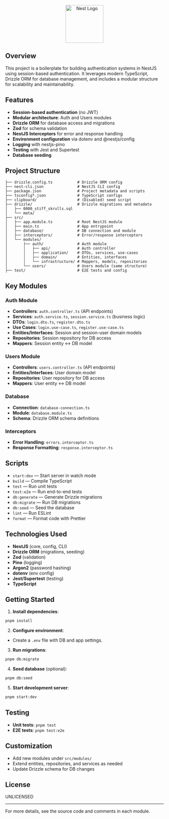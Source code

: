 <p align="center">
  <a href="http://nestjs.com/" target="blank"><img src="https://nestjs.com/img/logo-small.svg" width="120" alt="Nest Logo" /></a>
</p>

## Overview

This project is a boilerplate for building authentication systems in NestJS using session-based authentication. It leverages modern TypeScript, Drizzle ORM for database management, and includes a modular structure for scalability and maintainability.

## Features

- **Session-based authentication** (no JWT)
- **Modular architecture**: Auth and Users modules
- **Drizzle ORM** for database access and migrations
- **Zod** for schema validation
- **NestJS Interceptors** for error and response handling
- **Environment configuration** via dotenv and @nestjs/config
- **Logging** with nestjs-pino
- **Testing** with Jest and Supertest
- **Database seeding**

## Project Structure

```
├── drizzle.config.ts           # Drizzle ORM config
├── nest-cli.json               # NestJS CLI config
├── package.json                # Project metadata and scripts
├── tsconfig*.json              # TypeScript configs
├── clipboard/                  # (Disabled) seed script
├── drizzle/                    # Drizzle migrations and metadata
│   ├── 0000_stiff_skrulls.sql
│   └── meta/
├── src/
│   ├── app.module.ts           # Root NestJS module
│   ├── main.ts                 # App entrypoint
│   ├── database/               # DB connection and module
│   ├── interceptors/           # Error/response interceptors
│   └── modules/
│       ├── auth/               # Auth module
│       │   ├── api/            # Auth controller
│       │   ├── application/    # DTOs, services, use-cases
│       │   ├── domain/         # Entities, interfaces
│       │   └── infrastructure/ # Mappers, models, repositories
│       └── users/              # Users module (same structure)
├── test/                       # E2E tests and config
```

## Key Modules

### Auth Module

- **Controllers**: `auth.controller.ts` (API endpoints)
- **Services**: `auth.service.ts`, `session.service.ts` (business logic)
- **DTOs**: `login.dto.ts`, `register.dto.ts`
- **Use Cases**: `login.use-case.ts`, `register.use-case.ts`
- **Entities/Interfaces**: Session and session-user domain models
- **Repositories**: Session repository for DB access
- **Mappers**: Session entity <-> DB model

### Users Module

- **Controllers**: `users.controller.ts` (API endpoints)
- **Entities/Interfaces**: User domain model
- **Repositories**: User repository for DB access
- **Mappers**: User entity <-> DB model

### Database

- **Connection**: `database-connection.ts`
- **Module**: `database.module.ts`
- **Schema**: Drizzle ORM schema definitions

### Interceptors

- **Error Handling**: `errors.interceptor.ts`
- **Response Formatting**: `response.interceptor.ts`

## Scripts

- `start:dev` — Start server in watch mode
- `build` — Compile TypeScript
- `test` — Run unit tests
- `test:e2e` — Run end-to-end tests
- `db:generate` — Generate Drizzle migrations
- `db:migrate` — Run DB migrations
- `db:seed` — Seed the database
- `lint` — Run ESLint
- `format` — Format code with Prettier

## Technologies Used

- **NestJS** (core, config, CLI)
- **Drizzle ORM** (migrations, seeding)
- **Zod** (validation)
- **Pino** (logging)
- **Argon2** (password hashing)
- **dotenv** (env config)
- **Jest/Supertest** (testing)
- **TypeScript**

## Getting Started

1. **Install dependencies**:

```sh
pnpm install
```

2. **Configure environment**:

- Create a `.env` file with DB and app settings.

3. **Run migrations**:

```sh
pnpm db:migrate
```

4. **Seed database** (optional):

```sh
pnpm db:seed
```

5. **Start development server**:

```sh
pnpm start:dev
```

## Testing

- **Unit tests**: `pnpm test`
- **E2E tests**: `pnpm test:e2e`

## Customization

- Add new modules under `src/modules/`
- Extend entities, repositories, and services as needed
- Update Drizzle schema for DB changes

## License

UNLICENSED

---

For more details, see the source code and comments in each module.
